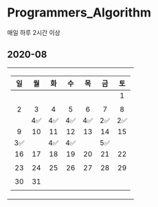 # Programmers_Algorithm
매일 하루 2시간 이상

## 2020-08
<table>
<tr><td>
  
|일|월|화|수|목|금|토|
|:-:|:-:|:-:|:-:|:-:|:-:|:-:|
|||||||1|
||||||||
|2|3|4|5|6|7|8|
||4✅|4✅|4✅|4✅|2✅|2✅|
|9|10|11|12|13|14|15|
|3✅||4✅|4✅||5✅||
|16|17|18|19|20|21|22|
||||||||
|23|24|25|26|27|28|29|
||||||||
|30|31||||||
||||||||

</td></tr>
</table>
